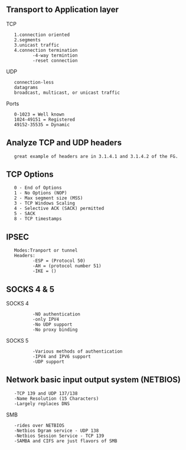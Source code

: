 ## Transport to Application layer 

TCP

       1.connection oriented
       2.segments
       3.unicast traffic
       4.connection termination
              -4-way termintion
              -reset connection
UDP
      
       connection-less
       datagrams
       broadcast, multicast, or unicast traffic
       
Ports 

       0-1023 = Well known
       1024-49151 = Registered
       49152-35535 = Dynamic

## Analyze TCP and UDP headers

       great example of headers are in 3.1.4.1 and 3.1.4.2 of the FG. 

## TCP Options

       0 - End of Options
       1 - No Options (NOP)
       2 - Max segment size (MSS)
       3 - TCP Windows Scaling 
       4 - Selective ACK (SACK) permitted
       5 - SACK
       8 - TCP timestamps

## IPSEC

       Modes:Tranport or tunnel
       Headers:
              -ESP = (Protocol 50)
              -AH = (protocol number 51)
              -IKE = ()
## SOCKS 4 & 5

SOCKS 4

              -NO authentication
              -only IPV4
              -No UDP support
              -No proxy binding 
SOCKS 5

              -Various methods of authentication
              -IPV4 and IPV6 support
              -UDP support

## Network basic input output system (NETBIOS)

       -TCP 139 and UDP 137/138
       -Name Resolution (15 Characters)
       -Largely replaces DNS
SMB
       
       -rides over NETBIOS
       -Netbios Dgram service - UDP 138
       -Netbios Session Service - TCP 139
       -SAMBA and CIFS are just flavors of SMB
